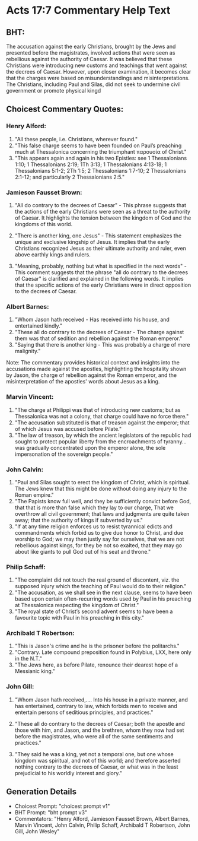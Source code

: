 # Acts 17:7 Commentary Help Text

## BHT:
The accusation against the early Christians, brought by the Jews and presented before the magistrates, involved actions that were seen as rebellious against the authority of Caesar. It was believed that these Christians were introducing new customs and teachings that went against the decrees of Caesar. However, upon closer examination, it becomes clear that the charges were based on misunderstandings and misinterpretations. The Christians, including Paul and Silas, did not seek to undermine civil government or promote physical kingd

## Choicest Commentary Quotes:
### Henry Alford:
1. "All these people, i.e. Christians, wherever found." 
2. "This false charge seems to have been founded on Paul’s preaching much at Thessalonica concerning the triumphant παρουσία of Christ."
3. "This appears again and again in his two Epistles: see 1 Thessalonians 1:10; 1 Thessalonians 2:19; 1Th 3:13; 1 Thessalonians 4:13-18; 1 Thessalonians 5:1-2; 2Th 1:5; 2 Thessalonians 1:7-10; 2 Thessalonians 2:1-12; and particularly 2 Thessalonians 2:5."

### Jamieson Fausset Brown:
1. "All do contrary to the decrees of Caesar" - This phrase suggests that the actions of the early Christians were seen as a threat to the authority of Caesar. It highlights the tension between the kingdom of God and the kingdoms of this world.

2. "There is another king, one Jesus" - This statement emphasizes the unique and exclusive kingship of Jesus. It implies that the early Christians recognized Jesus as their ultimate authority and ruler, even above earthly kings and rulers.

3. "Meaning, probably, nothing but what is specified in the next words" - This comment suggests that the phrase "all do contrary to the decrees of Caesar" is clarified and explained in the following words. It implies that the specific actions of the early Christians were in direct opposition to the decrees of Caesar.

### Albert Barnes:
1. "Whom Jason hath received - Has received into his house, and entertained kindly."
2. "These all do contrary to the decrees of Caesar - The charge against them was that of sedition and rebellion against the Roman emperor."
3. "Saying that there is another king - This was probably a charge of mere malignity."

Note: The commentary provides historical context and insights into the accusations made against the apostles, highlighting the hospitality shown by Jason, the charge of rebellion against the Roman emperor, and the misinterpretation of the apostles' words about Jesus as a king.

### Marvin Vincent:
1. "The charge at Philippi was that of introducing new customs; but as Thessalonica was not a colony, that charge could have no force there."
2. "The accusation substituted is that of treason against the emperor; that of which Jesus was accused before Pilate."
3. "The law of treason, by which the ancient legislators of the republic had sought to protect popular liberty from the encroachments of tyranny... was gradually concentrated upon the emperor alone, the sole impersonation of the sovereign people."

### John Calvin:
1. "Paul and Silas sought to erect the kingdom of Christ, which is spiritual. The Jews knew that this might be done without doing any injury to the Roman empire."
2. "The Papists know full well, and they be sufficiently convict before God, that that is more than false which they lay to our charge, That we overthrow all civil government; that laws and judgments are quite taken away; that the authority of kings if subverted by us."
3. "If at any time religion enforces us to resist tyrannical edicts and commandments which forbid us to give due honor to Christ, and due worship to God; we may then justly say for ourselves, that we are not rebellious against kings, for they be not so exalted, that they may go about like giants to pull God out of his seat and throne."

### Philip Schaff:
1. "The complaint did not touch the real ground of discontent, viz. the supposed injury which the teaching of Paul would do to their religion."
2. "The accusation, as we shall see in the next clause, seems to have been based upon certain often-recurring words used by Paul in his preaching at Thessalonica respecting the kingdom of Christ."
3. "The royal state of Christ’s second advent seems to have been a favourite topic with Paul in his preaching in this city."

### Archibald T Robertson:
1. "This is Jason's crime and he is the prisoner before the politarchs." 
2. "Contrary. Late compound preposition found in Polybius, LXX, here only in the N.T."
3. "The Jews here, as before Pilate, renounce their dearest hope of a Messianic king."

### John Gill:
1. "Whom Jason hath received,.... Into his house in a private manner, and has entertained, contrary to law, which forbids men to receive and entertain persons of seditious principles, and practices." 

2. "These all do contrary to the decrees of Caesar; both the apostle and those with him, and Jason, and the brethren, whom they now had set before the magistrates, who were all of the same sentiments and practices." 

3. "They said he was a king, yet not a temporal one, but one whose kingdom was spiritual, and not of this world; and therefore asserted nothing contrary to the decrees of Caesar, or what was in the least prejudicial to his worldly interest and glory."


## Generation Details
- Choicest Prompt: "choicest prompt v1"
- BHT Prompt: "bht prompt v3"
- Commentators: "Henry Alford, Jamieson Fausset Brown, Albert Barnes, Marvin Vincent, John Calvin, Philip Schaff, Archibald T Robertson, John Gill, John Wesley"
